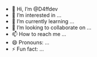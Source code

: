 - 👋 Hi, I’m @D4ffdev
- 👀 I’m interested in ...
- 🌱 I’m currently learning ...
- 💞️ I’m looking to collaborate on ...
- 📫 How to reach me ...
- 😄 Pronouns: ...
- ⚡ Fun fact: ...

<!---
D4ffdev/D4ffdev is a ✨ special ✨ repository because its `README.md` (this file) appears on your GitHub profile.
You can click the Preview link to take a look at your changes.
--->
